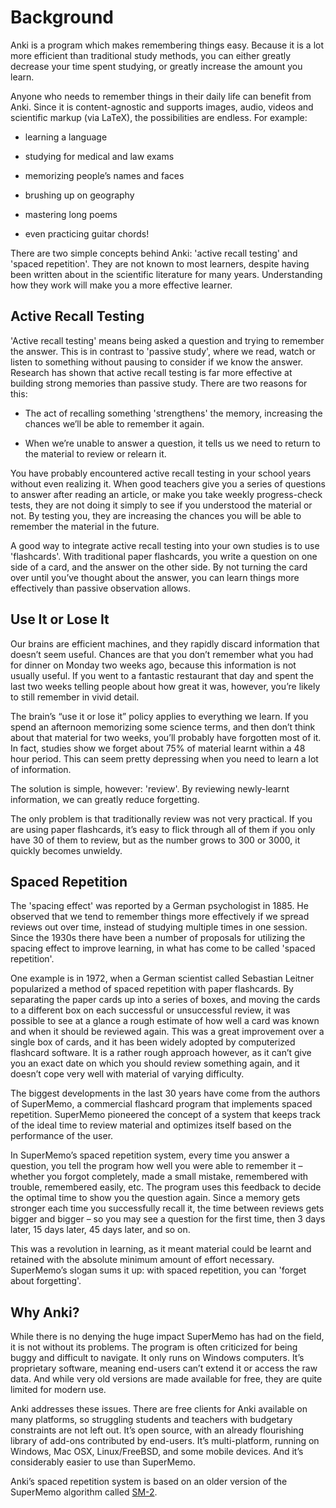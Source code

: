 # Background

Anki is a program which makes remembering things easy. Because it is a
lot more efficient than traditional study methods, you can either
greatly decrease your time spent studying, or greatly increase the
amount you learn.

Anyone who needs to remember things in their daily life can benefit from
Anki. Since it is content-agnostic and supports images, audio, videos
and scientific markup (via LaTeX), the possibilities are endless. For
example:

-   learning a language

-   studying for medical and law exams

-   memorizing people’s names and faces

-   brushing up on geography

-   mastering long poems

-   even practicing guitar chords!

There are two simple concepts behind Anki: 'active recall testing' and
'spaced repetition'. They are not known to most learners, despite having
been written about in the scientific literature for many years.
Understanding how they work will make you a more effective learner.

Active Recall Testing
---------------------

'Active recall testing' means being asked a question and trying to
remember the answer. This is in contrast to 'passive study', where we
read, watch or listen to something without pausing to consider if we
know the answer. Research has shown that active recall testing is far
more effective at building strong memories than passive study. There are
two reasons for this:

-   The act of recalling something 'strengthens' the memory, increasing
    the chances we’ll be able to remember it again.

-   When we’re unable to answer a question, it tells us we need to
    return to the material to review or relearn it.

You have probably encountered active recall testing in your school years
without even realizing it. When good teachers give you a series of
questions to answer after reading an article, or make you take weekly
progress-check tests, they are not doing it simply to see if you
understood the material or not. By testing you, they are increasing the
chances you will be able to remember the material in the future.

A good way to integrate active recall testing into your own studies is
to use 'flashcards'. With traditional paper flashcards, you write a
question on one side of a card, and the answer on the other side. By not
turning the card over until you’ve thought about the answer, you can
learn things more effectively than passive observation allows.

Use It or Lose It
-----------------

Our brains are efficient machines, and they rapidly discard information
that doesn’t seem useful. Chances are that you don’t remember what you
had for dinner on Monday two weeks ago, because this information is not
usually useful. If you went to a fantastic restaurant that day and spent
the last two weeks telling people about how great it was, however,
you’re likely to still remember in vivid detail.

The brain’s “use it or lose it” policy applies to everything we learn.
If you spend an afternoon memorizing some science terms, and then don’t
think about that material for two weeks, you’ll probably have forgotten
most of it. In fact, studies show we forget about 75% of material learnt
within a 48 hour period. This can seem pretty depressing when you need
to learn a lot of information.

The solution is simple, however: 'review'. By reviewing newly-learnt
information, we can greatly reduce forgetting.

The only problem is that traditionally review was not very practical. If
you are using paper flashcards, it’s easy to flick through all of them
if you only have 30 of them to review, but as the number grows to 300 or
3000, it quickly becomes unwieldy.

Spaced Repetition
-----------------

The 'spacing effect' was reported by a German psychologist in 1885. He
observed that we tend to remember things more effectively if we spread
reviews out over time, instead of studying multiple times in one
session. Since the 1930s there have been a number of proposals for
utilizing the spacing effect to improve learning, in what has come to be
called 'spaced repetition'.

One example is in 1972, when a German scientist called Sebastian Leitner
popularized a method of spaced repetition with paper flashcards. By
separating the paper cards up into a series of boxes, and moving the
cards to a different box on each successful or unsuccessful review, it
was possible to see at a glance a rough estimate of how well a card was
known and when it should be reviewed again. This was a great improvement
over a single box of cards, and it has been widely adopted by
computerized flashcard software. It is a rather rough approach however,
as it can’t give you an exact date on which you should review something
again, and it doesn’t cope very well with material of varying
difficulty.

The biggest developments in the last 30 years have come from the authors
of SuperMemo, a commercial flashcard program that implements spaced
repetition. SuperMemo pioneered the concept of a system that keeps track
of the ideal time to review material and optimizes itself based on the
performance of the user.

In SuperMemo’s spaced repetition system, every time you answer a
question, you tell the program how well you were able to remember it –
whether you forgot completely, made a small mistake, remembered with
trouble, remembered easily, etc. The program uses this feedback to
decide the optimal time to show you the question again. Since a memory
gets stronger each time you successfully recall it, the time between
reviews gets bigger and bigger – so you may see a question for the first
time, then 3 days later, 15 days later, 45 days later, and so on.

This was a revolution in learning, as it meant material could be learnt
and retained with the absolute minimum amount of effort necessary.
SuperMemo’s slogan sums it up: with spaced repetition, you can 'forget
about forgetting'.

Why Anki?
---------

While there is no denying the huge impact SuperMemo has had on the
field, it is not without its problems. The program is often criticized
for being buggy and difficult to navigate. It only runs on Windows
computers. It’s proprietary software, meaning end-users can’t extend it
or access the raw data. And while very old versions are made available
for free, they are quite limited for modern use.

Anki addresses these issues. There are free clients for Anki available
on many platforms, so struggling students and teachers with budgetary
constraints are not left out. It’s open source, with an already
flourishing library of add-ons contributed by end-users. It’s
multi-platform, running on Windows, Mac OSX, Linux/FreeBSD, and some
mobile devices. And it’s considerably easier to use than SuperMemo.

Anki’s spaced repetition system is based on an older version of the
SuperMemo algorithm called [SM-2](#what-algorithm).

